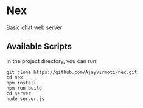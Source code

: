 # Nex

Basic chat web server

## Available Scripts

In the project directory, you can run:
```
git clone https://github.com/Ajayvirmoti/nex.git
cd nex
npm install 
npm run build
cd server 
node server.js
```

